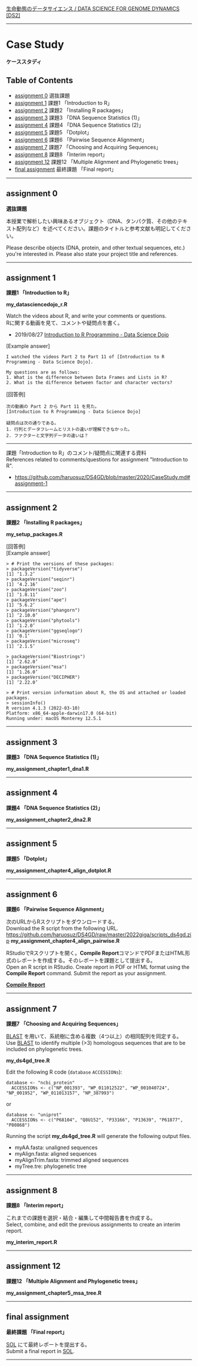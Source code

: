 [生命動態のデータサイエンス / DATA SCIENCE FOR GENOME DYNAMICS [DS2] ](https://github.com/haruosuz/DS4GD)

----------

# Case Study
**ケーススタディ**

## Table of Contents
- [assignment 0](#assignment-0) 選抜課題
- [assignment 1](#assignment-1) 課題1 「Introduction to R」
- [assignment 2](#assignment-2) 課題2 「Installing R packages」
- [assignment 3](#assignment-3) 課題3 「DNA Sequence Statistics (1)」
- [assignment 4](#assignment-4) 課題4 「DNA Sequence Statistics (2)」
- [assignment 5](#assignment-5) 課題5 「Dotplot」
- [assignment 6](#assignment-6) 課題6 「Pairwise Sequence Alignment」
- [assignment 7](#assignment-7) 課題7 「Choosing and Acquiring Sequences」
- [assignment 8](#assignment-8) 課題8 「Interim report」
- [assignment 12](#assignment-12) 課題12 「Multiple Alignment and Phylogenetic trees」
- [final assignment](#final-assignment) 最終課題 「Final report」

----------
## assignment 0
**選抜課題**

本授業で解析したい興味あるオブジェクト（DNA、タンパク質、その他のテキスト配列など）を述べてください。課題のタイトルと参考文献も明記してください。

Please describe objects (DNA, protein, and other textual sequences, etc.) you're interested in. Please also state your project title and references.

----------
## assignment 1
**課題1 「Introduction to R」**

**my_datasciencedojo_r.R**

Watch the videos about R, and write your comments or questions.  
Rに関する動画を見て、コメントや疑問点を書く。  
- 2019/08/27 [Introduction to R Programming - Data Science Dojo](https://www.youtube.com/playlist?list=PL8eNk_zTBST8j2BU5HYFQogdCjtrHyQAx)

[Example answer]  
```
I watched the videos Part 2 to Part 11 of [Introduction to R Programming - Data Science Dojo].

My questions are as follows:
1. What is the difference between Data Frames and Lists in R?
2. What is the difference between factor and character vectors?
```


[回答例]
```
次の動画の Part 2 から Part 11 を見た。
[Introduction to R Programming - Data Science Dojo]

疑問点は次の通りである。
1. 行列とデータフレームとリストの違いが理解できなかった。
2. ファクターと文字列データの違いは？
```

----------

課題「Introduction to R」のコメント/疑問点に関連する資料  
References related to comments/questions for assignment "Introduction to R".  

- https://github.com/haruosuz/DS4GD/blob/master/2020/CaseStudy.md#assignment-1

----------
## assignment 2
**課題2 「Installing R packages」**

**my_setup_packages.R**

[回答例]  
[Example answer]  
```
> # Print the versions of these packages:
> packageVersion("tidyverse")
[1] ‘1.3.2’
> packageVersion("seqinr")
[1] ‘4.2.16’
> packageVersion("zoo")
[1] ‘1.8.11’
> packageVersion("ape")
[1] ‘5.6.2’
> packageVersion("phangorn")
[1] ‘2.10.0’
> packageVersion("phytools")
[1] ‘1.2.0’
> packageVersion("ggseqlogo")
[1] ‘0.1’
> packageVersion("microseq")
[1] ‘2.1.5’

> packageVersion("Biostrings")
[1] ‘2.62.0’
> packageVersion("msa")
[1] ‘1.26.0’
> packageVersion("DECIPHER")
[1] ‘2.22.0’

> # Print version information about R, the OS and attached or loaded packages.
> sessionInfo()
R version 4.1.3 (2022-03-10)
Platform: x86_64-apple-darwin17.0 (64-bit)
Running under: macOS Monterey 12.5.1

```


----------
## assignment 3
**課題3 「DNA Sequence Statistics (1)」**

**my_assignment_chapter1_dna1.R**

----------
## assignment 4
**課題4 「DNA Sequence Statistics (2)」**

**my_assignment_chapter2_dna2.R**

----------
## assignment 5
**課題5 「Dotplot」**

**my_assignment_chapter4_align_dotplot.R**

----------
## assignment 6
**課題6 「Pairwise Sequence Alignment」**

次のURLからRスクリプトをダウンロードする。  
Download the R script from the following URL.  
https://github.com/haruosuz/DS4GD/raw/master/2022giga/scripts_ds4gd.zip
**my_assignment_chapter4_align_pairwise.R**

RStudioでRスクリプトを開く。**Compile Report**コマンドでPDFまたはHTML形式のレポートを作成する。そのレポートを課題として提出する。  
Open an R script in RStudio. Create report in PDF or HTML format using the **Compile Report** command. Submit the report as your assignment.  

[**Compile Report**](https://github.com/haruosuz/DS4GD/blob/master/2020/CaseStudy.md#compile-report)

----------
## assignment 7
**課題7 「Choosing and Acquiring Sequences」**

[BLAST](https://github.com/haruosuz/DS4GD/blob/master/2020/CaseStudy.md#blast) を用いて、系統樹に含める複数（4つ以上）の相同配列を同定する。  
Use [BLAST](https://github.com/haruosuz/DS4GD/blob/master/2020/CaseStudy.md#blast) to identify multiple (>3) homologous sequences that are to be included on phylogenetic trees.  

**my_ds4gd_tree.R**

Edit the following R code (`database` `ACCESSIONs`):
```
database <- "ncbi_protein"
  ACCESSIONs <- c("NP_001393", "WP_011012522", "WP_001040724", "NP_001952", "WP_011013157", "NP_387993")
```
or
```
database <- "uniprot"
  ACCESSIONs <- c("P68104", "Q8U152", "P33166", "P13639", "P61877", "P80868")
```

Running the script **my_ds4gd_tree.R** will generate the following output files.
- myAA.fasta: unaligned sequences
- myAlign.fasta: aligned sequences
- myAlignTrim.fasta: trimmed aligned sequences
- myTree.tre: phylogenetic tree

----------
## assignment 8
**課題8 「Interim report」**

これまでの課題を選択・結合・編集して中間報告書を作成する。  
Select, combine, and edit the previous assignments to create an interim report.  

**my_interim_report.R**

----------
## assignment 12
**課題12 「Multiple Alignment and Phylogenetic trees」**

**my_assignment_chapter5_msa_tree.R**

----------
## final assignment
**最終課題 「Final report」**

[SOL](https://sol.sfc.keio.ac.jp/) にて最終レポートを提出する。  
Submit a final report in [SOL](https://sol.sfc.keio.ac.jp/).  

----------


